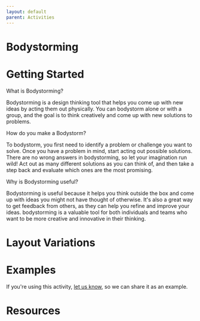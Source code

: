 ```yaml
---
layout: default
parent: Activities
---
```

# Bodystorming

# Getting Started



What is Bodystorming?

Bodystorming is a design thinking tool that helps you come up with new ideas by acting them out physically. You can bodystorm alone or with a group, and the goal is to think creatively and come up with new solutions to problems.

How do you make a Bodystorm?

To bodystorm, you first need to identify a problem or challenge you want to solve. Once you have a problem in mind, start acting out possible solutions. There are no wrong answers in bodystorming, so let your imagination run wild! Act out as many different solutions as you can think of, and then take a step back and evaluate which ones are the most promising.

Why is Bodystorming useful?

Bodystorming is useful because it helps you think outside the box and come up with ideas you might not have thought of otherwise. It's also a great way to get feedback from others, as they can help you refine and improve your ideas. bodystorming is a valuable tool for both individuals and teams who want to be more creative and innovative in their thinking.

# Layout Variations

# Examples
If you're using this activity, [let us know](https://github.com/Standards-and-Practices/structured-rapid-development/issues/new?assignees=&labels=documentation&template=example-submission.md&title=Example+of+%5Byour+pattern+here%5D), so we can share it as an example.

# Resources